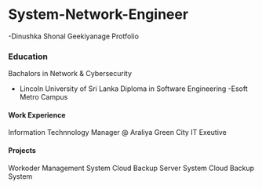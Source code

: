 # System-Network-Engineer
-Dinushka Shonal Geekiyanage Protfolio

### Education
Bachalors in Network & Cybersecurity
- Lincoln University of Sri Lanka
Diploma in Software Engineering
-Esoft Metro Campus

#### Work Experience
Information Technnology Manager @ Araliya Green City
IT Exeutive

#### Projects
Workoder Management System Cloud Backup Server System
Cloud Backup System
